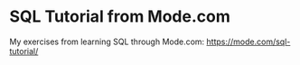 # SQL Tutorial from Mode.com

My exercises from learning SQL through Mode.com: https://mode.com/sql-tutorial/

